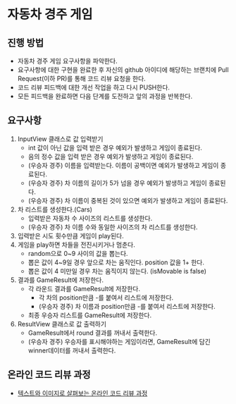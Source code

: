 # 자동차 경주 게임
## 진행 방법
* 자동차 경주 게임 요구사항을 파악한다.
* 요구사항에 대한 구현을 완료한 후 자신의 github 아이디에 해당하는 브랜치에 Pull Request(이하 PR)를 통해 코드 리뷰 요청을 한다.
* 코드 리뷰 피드백에 대한 개선 작업을 하고 다시 PUSH한다.
* 모든 피드백을 완료하면 다음 단계를 도전하고 앞의 과정을 반복한다.

## 요구사항
1. InputView 클래스로 값 입력받기
   * int 값이 아닌 값을 입력 받은 경우 예외가 발생하고 게임이 종료된다.
   * 음의 정수 값을 입력 받은 경우 예외가 발생하고 게임이 종료된다.
   * (우승자 경주) 이름을 입력받는다. 이름이 공백이면 예외가 발생하고 게임이 종료된다.
   * (우승자 경주) 차 이름의 길이가 5가 넘을 경우 예외가 발생하고 게임이 종료된다.
   * (우승자 경주) 차 이름이 중복된 것이 있으면 예외가 발생하고 게임이 종료된다.
2. 차 리스트를 생성한다.(Cars)
   * 입력받은 자동차 수 사이즈의 리스트를 생성한다.
   * (우승자 경주) 차 이름 수와 동일한 사이즈의 차 리스트를 생성한다.
3. 입력받은 시도 횟수만큼 게임이 play된다.
4. 게임을 play하면 차들을 전진시키거나 멈춘다.
   * random으로 0~9 사이의 값을 뽑는다.
   * 뽑은 값이 4~9일 경우 앞으로 차는 움직인다. position 값을 1+ 한다.
   * 뽑은 값이 4 미만일 경우 차는 움직이지 않는다. (isMovable is false)
5. 결과를 GameResult에 저장한다.
   * 각 라운드 결과를 GameResult에 저장한다.
      * 각 차의 position만큼 -를 붙여서 리스트에 저장한다.
      * (우승자 경주) 차 이름과 position만큼 -를 붙여서 리스트에 저장한다.
   * 최종 우승자 리스트를 GameResult에 저장한다.
6. ResultView 클래스로 값 출력하기
   * GameResult에서 round 결과를 꺼내서 출력한다.
   * (우승자 경주) 우승자를 표시해야하는 게임이라면, GameResult에 담긴 winner데이터를 꺼내서 출력한다.
   
## 온라인 코드 리뷰 과정
* [텍스트와 이미지로 살펴보는 온라인 코드 리뷰 과정](https://github.com/next-step/nextstep-docs/tree/master/codereview)